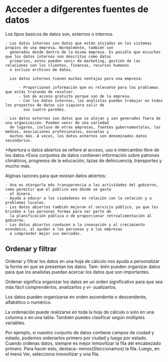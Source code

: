 # Acceder a difgerentes fuentes de datos

Los tipos basicos de datos son, externos o internos.

    - Los datos internos son datos que están alojados en los sistemas propios de una empresa. Normalmente, también son
      generados desde dentro de la misma empresa. Es posible que escuches que los datos internos son descritos como datos
      primarios, estos pueden venir de marketing, gestión de las relaciones con los clientes, finanzas, recursos humanos
      e incluso archivos de datos.

      Los datos internos tienen muchas ventajas para una empresa:
      
          - Proporcionan información que es relevante para los problemas que estás tratando de resolver.
          - Son de acceso gratuito porque son de la empresa.
          - Con los datos internos, los analistas pueden trabajar en todos los proyectos de datos sin siquiera salir de
            sus cuatro paredes.
    
    - Los datos externos son datos que se alojan y son generados fuera de una organización. Pueden venir de una variedad
      de lugares, incluso de otras empresas, fuentes gubernamentales, los medios, asociaciones profesionales, escuelas y
      muchos más. A veces, los datos externos son denominados datos secundarios.

*Apertura o datos abiertos se refiere al acceso, uso e intercambio libre de los datos.*Esos conjuntos de datos contienen
información sobre patrones climáticos, progresos de la educación, tazas de delincuencia, transportes y mucho más.

Alginas razones para que existan datos abiertos:

    - Una es otorgarle más transparencia a las actividades del gobierno, como permitir que el público vea dónde se gasta
      el dinero.
    - Ayuda a educar a los ciudadanos en relación con la votación y a problemas locales.
    - Los datos abiertos también mejoran el servicio público, ya que les brindan a las personas formas para ser parte de
      la planificación pública o de proporcionar retroalimentación al gobierno.
    - Los datos abiertos conducen a la innovación y al crecimiento económico, al ayudar a las personas y a las empresas
      a comprender mejor sus mercados.

## Ordenar y filtrar

Ordenar y filtrar los datos en una hoja de cálculo nos ayuda a personalizar la forma en que se presentan los datos. Tam-
bién pueden organizar datos para que los analistas puedan acercar los datos que son importantes.

Ordenar significa organizar los datos en un orden significativo para que sea más fácil comprenderlos, analizarlos y vi-
sualizarlos.

Los datos pueden organizarse en orden ascendente o descendente, alfabético o numérico.

La ordenación puede realizarse en toda la hoja de cálculo o solo en una columna o en una tabla. También puedes clasificar
según múltiples variables.

Por ejemplo, si nuestro conjunto de datos contiene campos de ciudad y estado, podemos ordenarlos primero por ciudad y luego
por estado. Cuando ordenas datos, siempre es mejor inmovilizar la fila del encabezado primero. Para hacer esto, destaca-
remos(Sleccionamos) la fila. Luego, en el menú Ver, selecciona inmovilizar y una fila.

